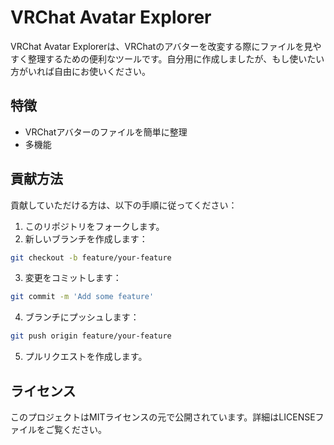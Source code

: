 # VRChat Avatar Explorer

VRChat Avatar Explorerは、VRChatのアバターを改変する際にファイルを見やすく整理するための便利なツールです。自分用に作成しましたが、もし使いたい方がいれば自由にお使いください。

## 特徴

- VRChatアバターのファイルを簡単に整理
- 多機能

## 貢献方法

貢献していただける方は、以下の手順に従ってください：

1. このリポジトリをフォークします。
2. 新しいブランチを作成します：
```sh
git checkout -b feature/your-feature
```
3. 変更をコミットします：
```sh
git commit -m 'Add some feature'
```
4. ブランチにプッシュします：
```sh
git push origin feature/your-feature
```
5. プルリクエストを作成します。

## ライセンス
このプロジェクトはMITライセンスの元で公開されています。詳細はLICENSEファイルをご覧ください。
